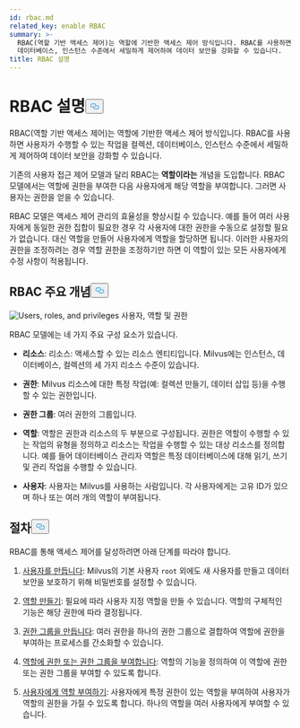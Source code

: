 ```yaml
---
id: rbac.md
related_key: enable RBAC
summary: >-
  RBAC(역할 기반 액세스 제어)는 역할에 기반한 액세스 제어 방식입니다. RBAC를 사용하면 사용자가 수행할 수 있는 작업을 컬렉션,
  데이터베이스, 인스턴스 수준에서 세밀하게 제어하여 데이터 보안을 강화할 수 있습니다. 
title: RBAC 설명
---
```

<h1 id="RBAC-Explained​" class="common-anchor-header">RBAC 설명<button data-href="#RBAC-Explained​" class="anchor-icon" translate="no">
      <svg translate="no"
        aria-hidden="true"
        focusable="false"
        height="20"
        version="1.1"
        viewBox="0 0 16 16"
        width="16"
      >
        <path
          fill="#0092E4"
          fill-rule="evenodd"
          d="M4 9h1v1H4c-1.5 0-3-1.69-3-3.5S2.55 3 4 3h4c1.45 0 3 1.69 3 3.5 0 1.41-.91 2.72-2 3.25V8.59c.58-.45 1-1.27 1-2.09C10 5.22 8.98 4 8 4H4c-.98 0-2 1.22-2 2.5S3 9 4 9zm9-3h-1v1h1c1 0 2 1.22 2 2.5S13.98 12 13 12H9c-.98 0-2-1.22-2-2.5 0-.83.42-1.64 1-2.09V6.25c-1.09.53-2 1.84-2 3.25C6 11.31 7.55 13 9 13h4c1.45 0 3-1.69 3-3.5S14.5 6 13 6z"
        ></path>
      </svg>
    </button></h1><p>RBAC(역할 기반 액세스 제어)는 역할에 기반한 액세스 제어 방식입니다. RBAC를 사용하면 사용자가 수행할 수 있는 작업을 컬렉션, 데이터베이스, 인스턴스 수준에서 세밀하게 제어하여 데이터 보안을 강화할 수 있습니다. </p>
<p>기존의 사용자 접근 제어 모델과 달리 RBAC는 <strong>역할이라는</strong> 개념을 도입합니다. RBAC 모델에서는 역할에 권한을 부여한 다음 사용자에게 해당 역할을 부여합니다. 그러면 사용자는 권한을 얻을 수 있습니다. </p>
<p>RBAC 모델은 액세스 제어 관리의 효율성을 향상시킬 수 있습니다. 예를 들어 여러 사용자에게 동일한 권한 집합이 필요한 경우 각 사용자에 대한 권한을 수동으로 설정할 필요가 없습니다. 대신 역할을 만들어 사용자에게 역할을 할당하면 됩니다. 이러한 사용자의 권한을 조정하려는 경우 역할 권한을 조정하기만 하면 이 역할이 있는 모든 사용자에게 수정 사항이 적용됩니다.</p>
<h2 id="RBAC-key-concepts​" class="common-anchor-header">RBAC 주요 개념<button data-href="#RBAC-key-concepts​" class="anchor-icon" translate="no">
      <svg translate="no"
        aria-hidden="true"
        focusable="false"
        height="20"
        version="1.1"
        viewBox="0 0 16 16"
        width="16"
      >
        <path
          fill="#0092E4"
          fill-rule="evenodd"
          d="M4 9h1v1H4c-1.5 0-3-1.69-3-3.5S2.55 3 4 3h4c1.45 0 3 1.69 3 3.5 0 1.41-.91 2.72-2 3.25V8.59c.58-.45 1-1.27 1-2.09C10 5.22 8.98 4 8 4H4c-.98 0-2 1.22-2 2.5S3 9 4 9zm9-3h-1v1h1c1 0 2 1.22 2 2.5S13.98 12 13 12H9c-.98 0-2-1.22-2-2.5 0-.83.42-1.64 1-2.09V6.25c-1.09.53-2 1.84-2 3.25C6 11.31 7.55 13 9 13h4c1.45 0 3-1.69 3-3.5S14.5 6 13 6z"
        ></path>
      </svg>
    </button></h2><p>
  
   <span class="img-wrapper"> <img translate="no" src="/docs/v2.5.x/assets/users_roles_privileges.png" alt="Users, roles, and privileges" class="doc-image" id="users,-roles,-and-privileges" />
   </span> <span class="img-wrapper"> <span>사용자, 역할 및 권한</span> </span></p>
<p>RBAC 모델에는 네 가지 주요 구성 요소가 있습니다.</p>
<ul>
<li><p><strong>리소스</strong>: 리소스: 액세스할 수 있는 리소스 엔티티입니다. Milvus에는 인스턴스, 데이터베이스, 컬렉션의 세 가지 리소스 수준이 있습니다.</p></li>
<li><p><strong>권한</strong>: Milvus 리소스에 대한 특정 작업(예: 컬렉션 만들기, 데이터 삽입 등)을 수행할 수 있는 권한입니다. </p></li>
<li><p><strong>권한 그룹</strong>: 여러 권한의 그룹입니다.</p></li>
<li><p><strong>역할</strong>: 역할은 권한과 리소스의 두 부분으로 구성됩니다. 권한은 역할이 수행할 수 있는 작업의 유형을 정의하고 리소스는 작업을 수행할 수 있는 대상 리소스를 정의합니다. 예를 들어 데이터베이스 관리자 역할은 특정 데이터베이스에 대해 읽기, 쓰기 및 관리 작업을 수행할 수 있습니다.</p></li>
<li><p><strong>사용자</strong>: 사용자는 Milvus를 사용하는 사람입니다. 각 사용자에게는 고유 ID가 있으며 하나 또는 여러 개의 역할이 부여됩니다. </p></li>
</ul>
<h2 id="Procedures​" class="common-anchor-header">절차<button data-href="#Procedures​" class="anchor-icon" translate="no">
      <svg translate="no"
        aria-hidden="true"
        focusable="false"
        height="20"
        version="1.1"
        viewBox="0 0 16 16"
        width="16"
      >
        <path
          fill="#0092E4"
          fill-rule="evenodd"
          d="M4 9h1v1H4c-1.5 0-3-1.69-3-3.5S2.55 3 4 3h4c1.45 0 3 1.69 3 3.5 0 1.41-.91 2.72-2 3.25V8.59c.58-.45 1-1.27 1-2.09C10 5.22 8.98 4 8 4H4c-.98 0-2 1.22-2 2.5S3 9 4 9zm9-3h-1v1h1c1 0 2 1.22 2 2.5S13.98 12 13 12H9c-.98 0-2-1.22-2-2.5 0-.83.42-1.64 1-2.09V6.25c-1.09.53-2 1.84-2 3.25C6 11.31 7.55 13 9 13h4c1.45 0 3-1.69 3-3.5S14.5 6 13 6z"
        ></path>
      </svg>
    </button></h2><p>RBAC를 통해 액세스 제어를 달성하려면 아래 단계를 따라야 합니다.</p>
<ol>
<li><p><a href="/docs/ko/users_and_roles.md#Create-a-user">사용자를 만듭니다</a>: Milvus의 기본 사용자 <code translate="no">root</code> 외에도 새 사용자를 만들고 데이터 보안을 보호하기 위해 비밀번호를 설정할 수 있습니다.</p></li>
<li><p><a href="/docs/ko/users_and_roles.md#Create-a-role">역할 만들기</a>: 필요에 따라 사용자 지정 역할을 만들 수 있습니다. 역할의 구체적인 기능은 해당 권한에 따라 결정됩니다.</p></li>
<li><p><a href="/docs/ko/privilege_group.md">권한 그룹을 만듭니다</a>: 여러 권한을 하나의 권한 그룹으로 결합하여 역할에 권한을 부여하는 프로세스를 간소화할 수 있습니다.</p></li>
<li><p><a href="/docs/ko/grant_privileges.md">역할에 권한 또는 권한 그룹을 부여합니다</a>: 역할의 기능을 정의하여 이 역할에 권한 또는 권한 그룹을 부여할 수 있도록 합니다. </p></li>
<li><p><a href="/docs/ko/grant_roles.md">사용자에게 역할 부여하기</a>: 사용자에게 특정 권한이 있는 역할을 부여하여 사용자가 역할의 권한을 가질 수 있도록 합니다. 하나의 역할을 여러 사용자에게 부여할 수 있습니다.</p></li>
</ol>
